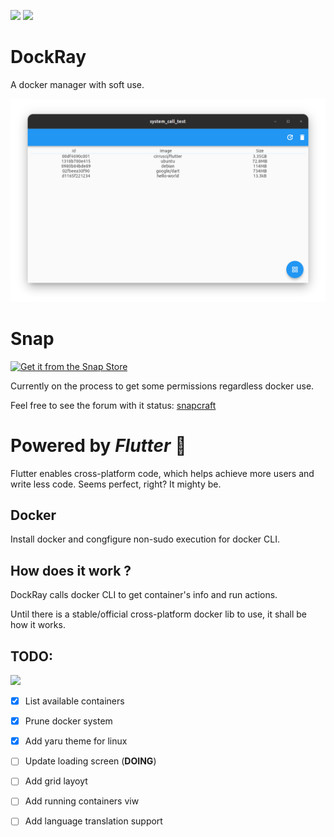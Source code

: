 <img src="https://img.shields.io/badge/snapcraft--action-Released-brightgreen"> <img src="https://img.shields.io/badge/snap-beta-blueviolet">

# DockRay
A docker manager with soft use.


![](README/main_window.png)


# Snap
[![Get it from the Snap Store](https://snapcraft.io/static/images/badges/en/snap-store-black.svg)](https://snapcraft.io/dockray)

Currently on the process to get some permissions regardless docker use.

Feel free to see the forum with it status: [snapcraft](https://forum.snapcraft.io/t/request-for-docker-interface-for-dockray/25981/3)

# Powered by *Flutter* 💙
Flutter enables cross-platform code, which helps achieve more users and write less code.
Seems perfect, right? It mighty be.

## Docker
Install docker and congfigure non-sudo execution for docker CLI.

## How does it work ?
DockRay calls docker CLI to get container's info and run actions.

Until there is a stable/official cross-platform docker lib to use, it shall be how it works. 

## TODO:
<image src="README/work_in_progress.jpg" width= 200>

- [x] List available containers
- [x] Prune docker system
- [x] Add yaru theme for linux
- [ ] Update loading screen (**DOING**)
- [ ] Add grid layoyt
- [ ] Add running containers viw
- [ ] Add language translation support
 
